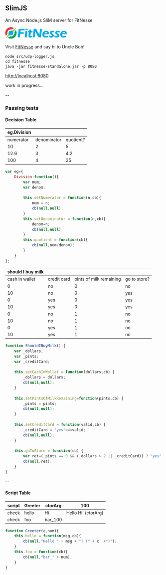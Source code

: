 ## SlimJS
An Async Node.js SliM server for FitNesse

[![fitnesse](logo/fitnesse-logo-small.png)](http://www.fitnesse.org/) 

Visit [FitNesse](http://www.fitnesse.org/) and say hi to Uncle Bob!

```
node src/udp-logger.js
cd fitnesse
java -jar fitnesse-standalone.jar -p 8080
```

[http://localhost:8080](http://localhost:8080)

work in progress...

--
### Passing tests
#### Decision Table

|eg.Division                  |||
|---------|-----------|---------|
|numerator|denominator|quotient?|
|10       |2          |5        |
|12.6     |3          |4.2      |
|100      |4          |25       |

```javascript
var eg={
    Division:function(){
        var num;
        var denom;

        this.setNumerator = function(n,cb){
            num = n;
            cb(null,null);
        }
        this.setDenominator = function(n,cb){
            denom=n;
            cb(null,null);
        }
        this.quotient = function(cb){
            cb(null,num/denom);
        }
    }
};
```

|should I buy milk                                           ||||
|--------------|-----------|-----------------------|------------|
|cash in wallet|credit card|pints of milk remaining|go to store?|
|0             |no         |0                      |no          |
|10            |no         |0                      |yes         |
|0             |yes        |0                      |yes         |
|10            |yes        |0                      |yes         |
|0             |no         |1                      |no          |
|10            |no         |1                      |no          |
|0             |yes        |1                      |no          |
|10            |yes        |1                      |no          |

```javascript
function ShouldIBuyMilk() {
    var _dollars;
    var _pints;
    var _creditCard;

    this.setCashInWallet = function(dollars,cb) {
        _dollars = dollars;
        cb(null,null);
    }

    this.setPintsOfMilkRemaining=function(pints,cb) {
        _pints = pints;
        cb(null,null);
    }

    this.setCreditCard = function(valid,cb) {
        _creditCard = "yes"===valid;
        cb(null,null);
    }

    this.goToStore = function(cb) {
        var ret=(_pints == 0 && (_dollars > 2 || _creditCard)) ? "yes" : "no";
        cb(null,ret);
    }
}
```
--
#### Script Table


|script|Greeter|ctorArg|100                |
|------|-------|-------|-------------------|
|check |hello  |Hi     |Hello Hi! (ctorArg)|
|check |foo    |bar_100                   ||

```javascript
function Greeter(c,num){
    this.hello = function(msg,cb){
        cb(null,"Hello " + msg + "! (" + c  +")");
    }
    this.foo = function(cb){
        cb(null,"bar_" + num);
    }
}
```
